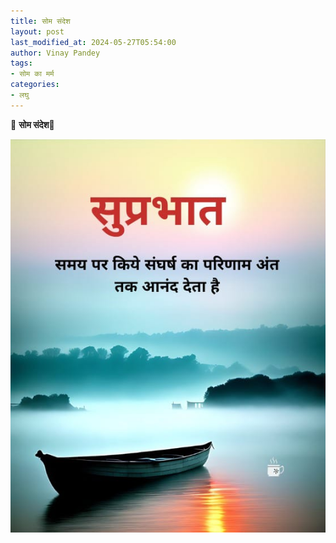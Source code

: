 ```yaml
---
title: सोम संदेश
layout: post
last_modified_at: 2024-05-27T05:54:00
author: Vinay Pandey
tags:
- सोम का मर्म
categories:
- लघु
---
```

🙏 **सोम संदेश**🙏


![IMG-20240527-WA0018.jpg](/images/IMG-20240527-WA0018.jpg)

